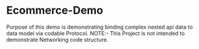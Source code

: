 # Ecommerce-Demo
Purpose of this demo is demonstrating binding complex nested api data to data model via codable Protocol.
NOTE:- This Project is not intended to demonstrate Networking code structure.
